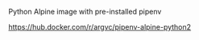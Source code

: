 Python Alpine image with pre-installed pipenv

https://hub.docker.com/r/argvc/pipenv-alpine-python2
